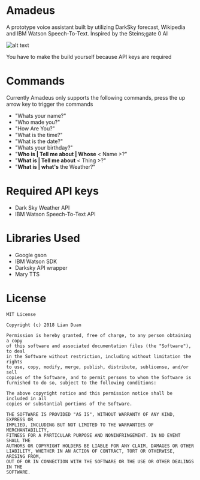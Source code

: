 # Amadeus
A prototype voice assistant built by utilizing DarkSky forecast, Wikipedia and IBM Watson Speech-To-Text.
Inspired by the Steins;gate 0 AI

![alt text](https://i.imgur.com/7bojSTa.png)

You have to make the build yourself because API keys are required

# Commands
Currently Amadeus only supports the following commands, press the up arrow key to trigger the commands 

- "Whats your name?"
- "Who made you?"
- "How Are You?"
- "What is the time?"
- "What is the date?"
- "Whats your birthday?"
- "**Who is | Tell me about | Whose** < Name >?" 
- "**What is | Tell me about** < Thing >?" 
- "**What is | what's** the Weather?"

# Required API keys
- Dark Sky Weather API
- IBM Watson Speech-To-Text API

# Libraries Used
- Google gson 
- IBM Watson SDK
- Darksky API wrapper
- Mary TTS

# License
```{
MIT License

Copyright (c) 2018 Lian Duan

Permission is hereby granted, free of charge, to any person obtaining a copy
of this software and associated documentation files (the "Software"), to deal
in the Software without restriction, including without limitation the rights
to use, copy, modify, merge, publish, distribute, sublicense, and/or sell
copies of the Software, and to permit persons to whom the Software is
furnished to do so, subject to the following conditions:

The above copyright notice and this permission notice shall be included in all
copies or substantial portions of the Software.

THE SOFTWARE IS PROVIDED "AS IS", WITHOUT WARRANTY OF ANY KIND, EXPRESS OR
IMPLIED, INCLUDING BUT NOT LIMITED TO THE WARRANTIES OF MERCHANTABILITY,
FITNESS FOR A PARTICULAR PURPOSE AND NONINFRINGEMENT. IN NO EVENT SHALL THE
AUTHORS OR COPYRIGHT HOLDERS BE LIABLE FOR ANY CLAIM, DAMAGES OR OTHER
LIABILITY, WHETHER IN AN ACTION OF CONTRACT, TORT OR OTHERWISE, ARISING FROM,
OUT OF OR IN CONNECTION WITH THE SOFTWARE OR THE USE OR OTHER DEALINGS IN THE
SOFTWARE.
```
